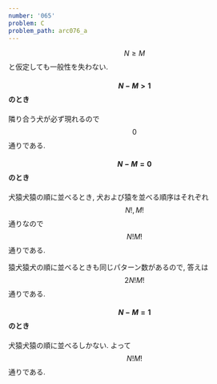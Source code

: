 ```yaml
---
number: '065'
problem: C
problem_path: arc076_a
---
```

$$ N \geq M $$ と仮定しても一般性を失わない.

#### $$ N-M \gt 1 $$ のとき

隣り合う犬が必ず現れるので $$ 0 $$ 通りである.

#### $$ N-M = 0 $$ のとき

犬猿犬猿の順に並べるとき, 犬および猿を並べる順序はそれぞれ $$ N!, M! $$ 通りなので $$ N!M! $$ 通りである.

猿犬猿犬の順に並べるときも同じパターン数があるので, 答えは $$ 2N!M! $$ 通りである.

#### $$ N-M = 1 $$ のとき

犬猿犬猿の順に並べるしかない. よって $$ N!M! $$ 通りである.
